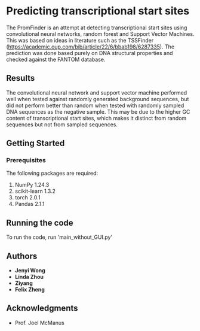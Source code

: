 # Predicting transcriptional start sites

The PromFinder is an attempt at detecting transcriptional start sites using convolutional neural networks, random forest and Support Vector Machines. This was based on ideas in literature such as the TSSFinder (https://academic.oup.com/bib/article/22/6/bbab198/6287335). The prediction was done based purely on DNA structural properties and checked against the FANTOM database. 

## Results
The convolutional neural network and support vector machine performed well when tested against randomly generated background sequences, but did not perform better than random when tested with randomly sampled DNA sequences as the negative sample. This may be due to the higher GC content of transcriptional start sites, which makes it distinct from random sequences but not from sampled sequences. 

## Getting Started

### Prerequisites

The following packages are required: 
1. NumPy 1.24.3
2. scikit-learn 1.3.2
3. torch 2.0.1
4. Pandas 2.1.1

## Running the code

To run the code, run 'main_without_GUI.py'


## Authors

* **Jenyi Wong**
* **Linda Zhou**
* **Ziyang**
* **Felix Zheng**
  
## Acknowledgments

* Prof. Joel McManus
